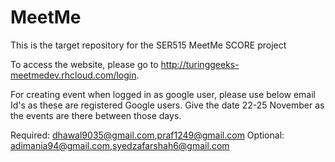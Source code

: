 # MeetMe
This is the target repository for the SER515 MeetMe SCORE project

To access the website, please go to http://turinggeeks-meetmedev.rhcloud.com/login.

For creating event when logged in as google user, please use below email Id's as these are registered Google users. Give the date 22-25 November as the events are there between those days.

Required: dhawal9035@gmail.com,praf1249@gmail.com
Optional: adimania94@gmail.com,syedzafarshah6@gmail.com
